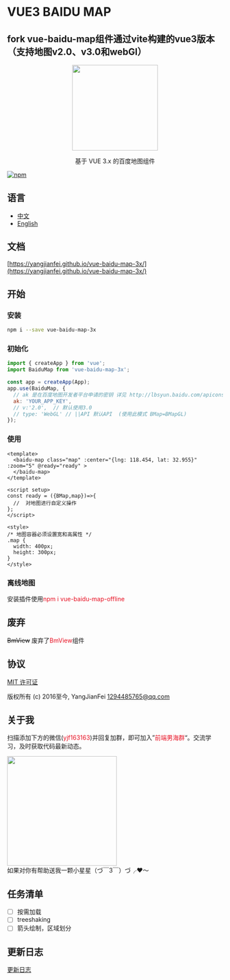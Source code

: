 # VUE3 BAIDU MAP

## fork vue-baidu-map组件通过vite构建的vue3版本（支持地图v2.0、v3.0和webGl）

<p align="center">
  <img src="https://yangjianfei.github.io/vue-baidu-map-3x/favicon.png" width="200px">
</p>
<p align="center">基于 VUE 3.x 的百度地图组件</p>

[![npm](https://img.shields.io/npm/v/vue-baidu-map-3x.svg)]()

## 语言

- [中文](https://github.com/YangJianFei/vue-baidu-map-3x/blob/main/README.md)
- [English](https://github.com/YangJianFei/vue-baidu-map-3x/blob/main/README.en.md)

## 文档

[https://yangjianfei.github.io/vue-baidu-map-3x/](https://yangjianfei.github.io/vue-baidu-map-3x/)

## 开始

### 安装

```bash
npm i --save vue-baidu-map-3x
```

### 初始化

```javascript
import { createApp } from 'vue';
import BaiduMap from 'vue-baidu-map-3x';

const app = createApp(App);
app.use(BaiduMap, {
  // ak 是在百度地图开发者平台申请的密钥 详见 http://lbsyun.baidu.com/apiconsole/key */
  ak: 'YOUR_APP_KEY',
  // v:'2.0',  // 默认使用3.0
  // type: 'WebGL' // ||API 默认API  (使用此模式 BMap=BMapGL)
});
```


### 使用
```vue
<template>
  <baidu-map class="map" :center="{lng: 118.454, lat: 32.955}" :zoom="5" @ready="ready" >
  </baidu-map>
</template>

<script setup>
const ready = ({BMap,map})=>{
  //  对地图进行自定义操作
};
</script>

<style>
/* 地图容器必须设置宽和高属性 */
.map {
  width: 400px;
  height: 300px;
}
</style>
```

### 离线地图
安装插件使用<font color="#e81224">npm i vue-baidu-map-offline</font>

## 废弃
~~BmView~~
废弃了<font color="#e81224">BmView</font>组件

## 协议

[MIT 许可证](https://opensource.org/licenses/MIT)

版权所有 (c) 2016至今, YangJianFei <1294485765@qq.com>


## 关于我

扫描添加下方的微信(<font color="#e81224">yjf163163</font>)并回复加群，即可加入”<font color="#e81224">前端男海群</font>“。交流学习，及时获取代码最新动态。
<div>
  <img src="https://yangjianfei.github.io/vue-baidu-map-3x/heifahaizei.png" width="256px">
</div>
如果对你有帮助送我一颗小星星（づ￣3￣）づ╭❤～

## 任务清单

- [ ] 按需加载
- [ ] treeshaking
- [ ] 箭头绘制，区域划分

## 更新日志
[更新日志](https://github.com/YangJianFei/vue-baidu-map-3x/blob/main/docs/changelogs.md)
